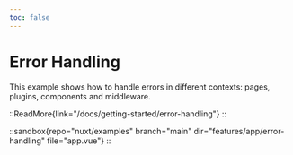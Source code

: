 ```yaml
---
toc: false
---
```


# Error Handling

This example shows how to handle errors in different contexts: pages, plugins, components and middleware.

::ReadMore{link="/docs/getting-started/error-handling"}
::

::sandbox{repo="nuxt/examples" branch="main" dir="features/app/error-handling" file="app.vue"}
::
